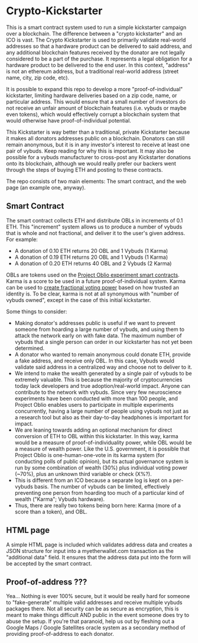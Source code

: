 # Crypto-Kickstarter
This is a smart contract system used to run a simple kickstarter campaign over a blockchain. The difference between a "crypto kickstarter" and an ICO is vast. The Crypto Kickstarter is used to primarily validate real-world addresses so that a hardware product can be delivered to said address, and any additional blockchain features received by the donator are not legally considered to be a part of the purchase. It represents a legal obligation for a hardware product to be delivered to the end user. In this context, "address" is not an ethereum address, but a traditional real-world address (street name, city, zip code, etc).

It is possible to expand this repo to develop a more "proof-of-individual" kickstarter, limiting hardware deliveries based on a zip code, name, or particular address. This would ensure that a small number of investors do not receive an unfair amount of blockchain features (i.e. vybuds or maybe even tokens), which would effectively corrupt a blockchain system that would otherwise have proof-of-individual potential.

This Kickstarter is way better than a traditional, private Kickstarter because it makes all donators addresses public on a blockchain. Donators can still remain anonymous, but it is in any investor's interest to receive at least one pair of vybuds. Keep reading for why this is important. It may also be possible for a vybuds manufacturer to cross-post any Kickstarter donations onto its blockchain, although we would really prefer our backers went through the steps of buying ETH and posting to these contracts.

The repo consists of two main elements: The smart contract, and the web page (an example one, anyway).
## Smart Contract
The smart contract collects ETH and distribute OBLs in increments of 0.1 ETH. This "increment" system allows us to produce a number of vybuds that is whole and not fractional, and deliver it to the user's given address. For example:
* 	A donation of 0.10 ETH returns 20 OBL and 1 Vybuds (1 Karma)
* 	A donation of 0.19 ETH returns 20 OBL and 1 Vybuds (1 Karma)
* 	A donation of 0.20 ETH returns 40 OBL and 2 Vybuds (2 Karma)

OBLs are tokens used on the [Project Oblio experiment smart contracts](https://github.com/project-oblio/decentralized-neuroscience-smart-contracts). Karma  is a score to be used in a future proof-of-individual system. Karma can be used to [create fractional voting power](https://medium.com/@FEhrsam/blockchain-governance-programming-our-future-c3bfe30f2d74) based on how trusted an identity is. To be clear, karma is not at all synonymous with "number of vybuds owned", except in the case of this initial kickstarter.

Some things to consider:
* Making donator's addresses public is useful if we want to prevent someone from hoarding a large number of vybuds, and using them to attack the network early on with fake data. The maximum number of vybuds that a single person can order in our kickstarter has not yet been determined.
* A donator who wanted to remain anonymous could donate ETH, provide a fake address, and receive only OBL. In this case, Vybuds would validate said address in a centralized way and choose not to deliver to it.
* We intend to make the wealth generated by a single pair of vybuds to be extremely valuable. This is because the majority of cryptocurrencies today lack developers and true adoption/real-world impact. Anyone can contribute to the network with vybuds. Since very few neuroscience experiments have been conducted with more than 100 people, and Project Oblio enables users to participate in multiple experiments concurrently, having a large number of people using vybuds not just as a research tool but also as their day-to-day headphones is important for impact.
* We are leaning towards adding an optional mechanism for direct conversion of ETH to OBL within this kickstarter. In this way, karma would be a measure of proof-of-individuality power, while OBL would be a measure of wealth power. Like the U.S. government, it is possible that Project Oblio is one-human-one-vote in its karma system (for conducting polls of public opinion), but its actual governance system is run by some combination of wealth (30%) plus individual voting power (~70%), plus an unknown third variable or check (X%?).
* This is different from an ICO because a separate log is kept on a per-vybuds basis. The number of vybuds can be limited, effectively preventing one person from hoarding too much of a particular kind of wealth ("Karma"; Vybuds hardware). 
* Thus, there are really two tokens being born here: Karma (more of a score than a token), and OBL. 

## HTML page
A simple HTML page is included which validates address data and creates a JSON structure for input into a myetherwallet.com transaction as the "additional data" field. It ensures that the address data put into the form will be accepted by the smart contract. 

## Proof-of-address ???
Yea... Nothing is ever 100% secure, but it would be really hard for someone to "fake-generate" multiple valid addresses and receive multiple vybuds packages there. Not all security can be as secure as encryption, this is meant to make things difficult AND public in the event someone does try to abuse the setup. If you're that paranoid, help us out by fleshing out a Google Maps / Google Satellites oracle system as a secondary method of providing proof-of-address to each donator.
